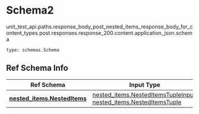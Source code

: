# Schema2
unit_test_api.paths.response_body_post_nested_items_response_body_for_content_types.post.responses.response_200.content.application_json.schema
```
type: schemas.Schema
```

## Ref Schema Info
Ref Schema | Input Type | Output Type
---------- | ---------- | -----------
[**nested_items.NestedItems**](../../../../../../../../components/schema/nested_items.md) | [nested_items.NestedItemsTupleInput](../../../../../../../../components/schema/nested_items.md#nesteditemstupleinput), [nested_items.NestedItemsTuple](../../../../../../../../components/schema/nested_items.md#nesteditemstuple) | [nested_items.NestedItemsTuple](../../../../../../../../components/schema/nested_items.md#nesteditemstuple)
